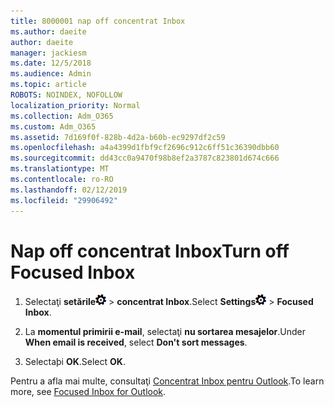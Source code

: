 ```yaml
---
title: 8000001 nap off concentrat Inbox
ms.author: daeite
author: daeite
manager: jackiesm
ms.date: 12/5/2018
ms.audience: Admin
ms.topic: article
ROBOTS: NOINDEX, NOFOLLOW
localization_priority: Normal
ms.collection: Adm_O365
ms.custom: Adm_O365
ms.assetid: 7d169f0f-828b-4d2a-b60b-ec9297df2c59
ms.openlocfilehash: a4a4399d1fbf9cf2696c912c6ff51c36390dbb60
ms.sourcegitcommit: dd43cc0a9470f98b8ef2a3787c823801d674c666
ms.translationtype: MT
ms.contentlocale: ro-RO
ms.lasthandoff: 02/12/2019
ms.locfileid: "29906492"
---
```

# <a name="turn-off-focused-inbox"></a><span data-ttu-id="74f38-102">Nap off concentrat Inbox</span><span class="sxs-lookup"><span data-stu-id="74f38-102">Turn off Focused Inbox</span></span>

1. <span data-ttu-id="74f38-103">Selectaţi **setările**![setari](media/f4b2e798-fff1-4a14-931f-5677a4543b58.png) \> **concentrat Inbox**.</span><span class="sxs-lookup"><span data-stu-id="74f38-103">Select **Settings**![Settings](media/f4b2e798-fff1-4a14-931f-5677a4543b58.png) \> **Focused Inbox**.</span></span>
    
2. <span data-ttu-id="74f38-104">La **momentul primirii e-mail**, selectaţi **nu sortarea mesajelor**.</span><span class="sxs-lookup"><span data-stu-id="74f38-104">Under **When email is received**, select **Don't sort messages**.</span></span>
    
3. <span data-ttu-id="74f38-105">Selectaþi **OK**.</span><span class="sxs-lookup"><span data-stu-id="74f38-105">Select **OK**.</span></span>
    
<span data-ttu-id="74f38-106">Pentru a afla mai multe, consultaţi [Concentrat Inbox pentru Outlook](https://go.microsoft.com/fwlink/p/?linkid=873108).</span><span class="sxs-lookup"><span data-stu-id="74f38-106">To learn more, see [Focused Inbox for Outlook](https://go.microsoft.com/fwlink/p/?linkid=873108).</span></span>
  

